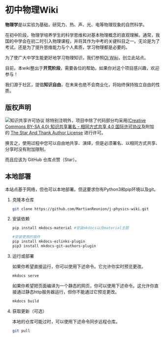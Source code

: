 # 初中物理Wiki

**物理学**是以实验为基础，研究力、热、声、光、电等物理现象的自然科学。

在初中阶段，物理学培养学生的科学思维和对基本物理概念的直观理解。通常，我国的中学会在初二时引入物理课程，并将其作为中考的关键科目之一。无论是为了考试，还是为了提升思维能力与个人素质，学习物理都是必要的。

为了使广大中学生能更好地学习物理知识，我们参照[OI Wiki](https://oi-wiki.org/)，创立此站点。

目前，本wiki整出于**开荒阶段**，需要各位的帮助。如果你对这个项目感兴趣，欢迎参与！

我们源于社区，提倡**知识自由**，在未来也绝不会商业化，将始终保持独立自由的性质。

## 版权声明

![知识共享许可协议](https://i.creativecommons.org/l/by-sa/4.0/88x31.png)
除特别注明外，项目中除了代码部分均采用[(Creative Commons BY-SA 4.0) 知识共享署名 - 相同方式共享 4.0 国际许可协议](https://creativecommons.org/licenses/by-sa/4.0/deed.zh)及附加的 [The Star And Thank Author License](https://github.com/zTrix/sata-license) 进行许可。

换言之，使用过程中您可以自由地共享、演绎，但是必须署名、以相同方式共享、分享时没有附加限制，

而且应该为 GitHub 仓库点赞（Star）。

## 本地部署

本站点基于网络，但也可以本地部署。但这要求你有Python3和pip环境以及git。

1. 克隆本仓库

    ``` bash
    git clone https://github.com/MartianReunion/j-physics-wiki.git
    ```

2. 安装依赖

    ``` bash
    pip install mkdocs-material #安装mkdocs以及material主题
    
    #安装使用的插件
    pip install mkdocs-ezlinks-plugin
    pip3 install mkdocs-git-authors-plugin
    ```

3. 运行或部署

    如果你希望直接运行，你可以使用下述命令。它允许你实时预览更改。

    ``` bash
    mkdocs serve
    ```

    如果你希望把页面编译为一个静态的网页，你可以使用下述命令。这允许你直接通过静态http服务器运行，但你不能通过它预览更改。

    ``` bash
    mkdocs build
    ```

4. 获取更新（可选）

    本地的仓库可能过时，可以使用下述命令同步远程仓库。

    ``` bash
    git pull
    ```
